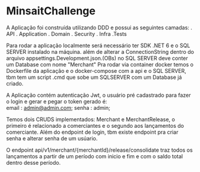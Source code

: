 # MinsaitChallenge

A Aplicação foi construída utilizando DDD e possui as seguintes camadas:
 . API
 . Application
 . Domain
 . Security
 . Infra
 .Tests

 Para rodar a aplicação localmente será necessário ter SDK .NET 6 e o SQL SERVER instalado na máquina. além de alterar a ConnectionString dentro do arquivo appsettings.Development.json.(OBs) no SQL SERVER deve conter um Database com nome "Merchant"
 Pra rodar via container docker temos o Dockerfile da aplicação e o docker-compose com a api e o SQL SERVER, tbm tem um script .cmd que sobe um SQLSERVER com um Database já criado.

 A Aplicação contém autenticação Jwt, o usuário pré cadastrado para fazer o login e gerar e pegar o token gerado é:  
   email : admin@admin.com;
   senha : admin;

   Temos dois CRUDS implementados: Merchant e MerchantRelease,  o primeiro é relacionado a comerciantes e o segundo aos lançamentos do comerciante.
   Além do endpoint de login, tbm existe endpoint pra criar senha e alterar senha de um usúario.

   O endpoint api/v1/merchant/{merchantId}/release/consolidate traz todos os lançamentos a partir de um período com inicio e fim e com o saldo total dentro desse período.
